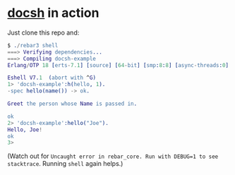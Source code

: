 # [docsh](https://github.com/erszcz/docsh) in action

Just clone this repo and:

```erlang
$ ./rebar3 shell 
===> Verifying dependencies...
===> Compiling docsh-example
Erlang/OTP 18 [erts-7.1] [source] [64-bit] [smp:8:8] [async-threads:0] [hipe] [kernel-poll:false]

Eshell V7.1  (abort with ^G)
1> 'docsh-example':h(hello, 1). 
-spec hello(name()) -> ok.

Greet the person whose Name is passed in.

ok
2> 'docsh-example':hello("Joe").
Hello, Joe!
ok
3> 
```

(Watch out for `Uncaught error in rebar_core. Run with DEBUG=1 to see stacktrace`.
Running `shell` again helps.)

